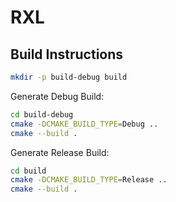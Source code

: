 # RXL

## Build Instructions

```bash
mkdir -p build-debug build
```

Generate Debug Build:

```bash
cd build-debug
cmake -DCMAKE_BUILD_TYPE=Debug ..
cmake --build .
```

Generate Release Build:

```bash
cd build
cmake -DCMAKE_BUILD_TYPE=Release ..
cmake --build .
```
